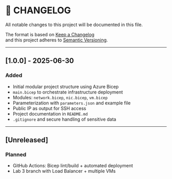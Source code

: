 # 📜 CHANGELOG

All notable changes to this project will be documented in this file.

The format is based on [Keep a Changelog](https://keepachangelog.com/en/1.0.0/)  
and this project adheres to [Semantic Versioning](https://semver.org/spec/v2.0.0.html).

---

## [1.0.0] - 2025-06-30

### Added
- Initial modular project structure using Azure Bicep
- `main.bicep` to orchestrate infrastructure deployment
- Modules: `network.bicep`, `nic.bicep`, `vm.bicep`
- Parameterization with `parameters.json` and example file
- Public IP as output for SSH access
- Project documentation in `README.md`
- `.gitignore` and secure handling of sensitive data

---

## [Unreleased]

### Planned
- GitHub Actions: Bicep lint/build + automated deployment
- Lab 3 branch with Load Balancer + multiple VMs
